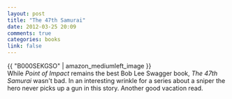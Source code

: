 ```yaml
---
layout: post
title: "The 47th Samurai"
date: 2012-03-25 20:09
comments: true
categories: books
link: false
---
```

{{ "B000SEKGSO" | amazon_mediumleft_image }}  
While _Point of Impact_ remains the best Bob Lee Swagger book, _The 47th Samurai_ wasn't bad. In an interesting wrinkle for a series about a sniper the hero never picks up a gun in this story. Another good vacation read.